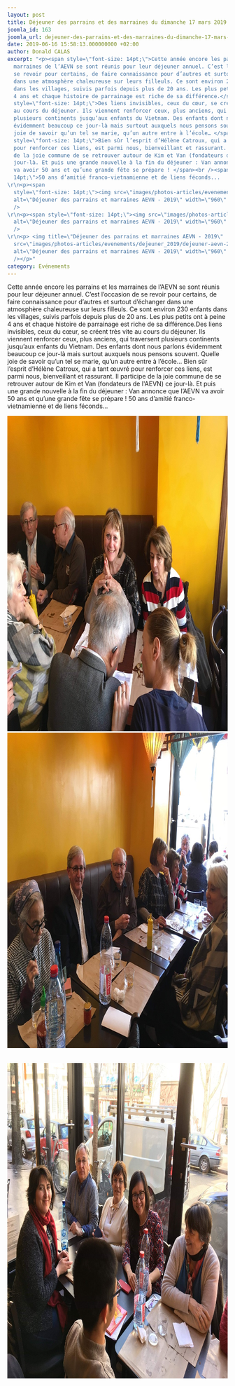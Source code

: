 ```yaml
---
layout: post
title: Déjeuner des parrains et des marraines du dimanche 17 mars 2019
joomla_id: 163
joomla_url: dejeuner-des-parrains-et-des-marraines-du-dimanche-17-mars-2019
date: 2019-06-16 15:58:13.000000000 +02:00
author: Donald CALAS
excerpt: "<p><span style=\"font-size: 14pt;\">Cette année encore les parrains et les
  marraines de l’AEVN se sont réunis pour leur déjeuner annuel. C’est l’occasion de
  se revoir pour certains, de faire connaissance pour d’autres et surtout d’échanger
  dans une atmosphère chaleureuse sur leurs filleuls. Ce sont environ 230 enfants
  dans les villages, suivis parfois depuis plus de 20 ans. Les plus petits ont à peine
  4 ans et chaque histoire de parrainage est riche de sa différence.</span><br /><span
  style=\"font-size: 14pt;\">Des liens invisibles, ceux du cœur, se créent très vite
  au cours du déjeuner. Ils viennent renforcer ceux, plus anciens, qui traversent
  plusieurs continents jusqu’aux enfants du Vietnam. Des enfants dont nous parlons
  évidemment beaucoup ce jour-là mais surtout auxquels nous pensons souvent. Quelle
  joie de savoir qu’un tel se marie, qu’un autre entre à l’école… </span><br /><span
  style=\"font-size: 14pt;\">Bien sûr l’esprit d’Hélène Catroux, qui a tant œuvré
  pour renforcer ces liens, est parmi nous, bienveillant et rassurant. Il participe
  de la joie commune de se retrouver autour de Kim et Van (fondateurs de l'AEVN) ce
  jour-là. Et puis une grande nouvelle à la fin du déjeuner : Van annonce que l’AEVN
  va avoir 50 ans et qu’une grande fête se prépare ! </span><br /><span style=\"font-size:
  14pt;\">50 ans d’amitié franco-vietnamienne et de liens féconds...
\r\n<p><span
  style=\"font-size: 14pt;\"><img src=\"images/photos-articles/evenements/dejeuner_2019/dejeuner-aevn-2019-1.jpg\"
  alt=\"Déjeuner des parrains et marraines AEVN - 2019\" width=\"960\" height=\"720\"
  />
\r\n<p><span style=\"font-size: 14pt;\"><img src=\"images/photos-articles/evenements/dejeuner_2019/dejeuner-aevn-2019-2.jpg\"
  alt=\"Déjeuner des parrains et marraines AEVN - 2019\" width=\"960\" height=\"720\"
  />
\r\n<p> <img title=\"Déjeuner des parrains et marraines AEVN - 2019\"
  src=\"images/photos-articles/evenements/dejeuner_2019/dejeuner-aevn-2019-3.jpg\"
  alt=\"Déjeuner des parrains et marraines AEVN - 2019\" width=\"960\" height=\"720\"
  /></p>"
category: Evénements
---
```

Cette année encore les parrains et les marraines de l’AEVN se sont réunis pour leur déjeuner annuel. C’est l’occasion de se revoir pour certains, de faire connaissance pour d’autres et surtout d’échanger dans une atmosphère chaleureuse sur leurs filleuls. Ce sont environ 230 enfants dans les villages, suivis parfois depuis plus de 20 ans. Les plus petits ont à peine 4 ans et chaque histoire de parrainage est riche de sa différence.Des liens invisibles, ceux du cœur, se créent très vite au cours du déjeuner. Ils viennent renforcer ceux, plus anciens, qui traversent plusieurs continents jusqu’aux enfants du Vietnam. Des enfants dont nous parlons évidemment beaucoup ce jour-là mais surtout auxquels nous pensons souvent. Quelle joie de savoir qu’un tel se marie, qu’un autre entre à l’école… Bien sûr l’esprit d’Hélène Catroux, qui a tant œuvré pour renforcer ces liens, est parmi nous, bienveillant et rassurant. Il participe de la joie commune de se retrouver autour de Kim et Van (fondateurs de l'AEVN) ce jour-là. Et puis une grande nouvelle à la fin du déjeuner : Van annonce que l’AEVN va avoir 50 ans et qu’une grande fête se prépare ! 50 ans d’amitié franco-vietnamienne et de liens féconds...

<img src="/assets/images/photos-articles/evenements/dejeuner_2019/dejeuner-aevn-2019-1.jpg" alt="Déjeuner des parrains et marraines AEVN - 2019" width="960" height="720" />

<img src="/assets/images/photos-articles/evenements/dejeuner_2019/dejeuner-aevn-2019-2.jpg" alt="Déjeuner des parrains et marraines AEVN - 2019" width="960" height="720" />

<p> <img title="Déjeuner des parrains et marraines AEVN - 2019" src="/assets/images/photos-articles/evenements/dejeuner_2019/dejeuner-aevn-2019-3.jpg" alt="Déjeuner des parrains et marraines AEVN - 2019" width="960" height="720" /></p>
